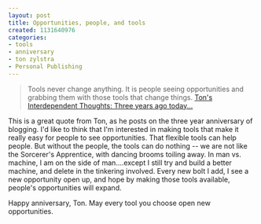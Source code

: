 ```yaml
--- 
layout: post
title: Opportunities, people, and tools
created: 1131640976
categories: 
- tools
- anniversary
- ton zylstra
- Personal Publishing
---
```

<blockquote> Tools never change anything. It is people seeing opportunities and grabbing them with those tools that change things. <a href="http://www.zylstra.org/blog/archives/001822.html">Ton's Interdependent Thoughts: Three years ago today...</a> </blockquote>  <p>This is a great quote from Ton, as he posts on the three year anniversary of blogging. I'd like to think that I'm interested in making tools that make it really easy for people to see opportunities. That flexible tools can help people. But without the people, the tools can do nothing -- we are not like the Sorcerer's Apprentice, with dancing brooms toiling away. In man vs. machine, I am on the side of man....except I still try and build a better machine, and delete in the tinkering involved. Every new bolt I add, I see a new opportunity open up, and hope by making those tools available, people's opportunities will expand.</p>  <p>Happy anniversary, Ton. May every tool you choose open new opportunities.</p>
